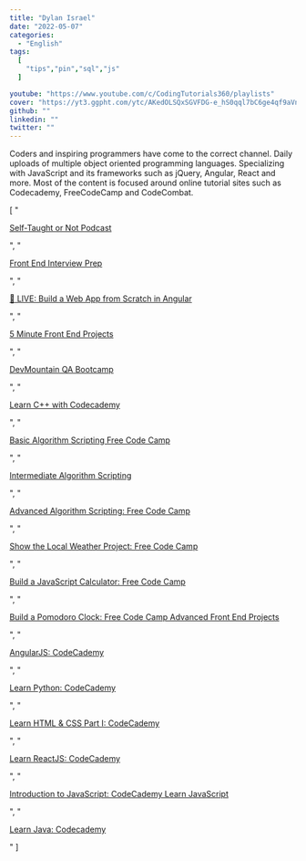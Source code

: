 ```yaml
---
title: "Dylan Israel"
date: "2022-05-07"
categories:
  - "English"
tags:
  [
    "tips","pin","sql","js"
  ]

youtube: "https://www.youtube.com/c/CodingTutorials360/playlists"
cover: "https://yt3.ggpht.com/ytc/AKedOLSQxSGVFDG-e_hS0qql7bC6ge4qf9aVnIMc8Sc=s88-c-k-c0x00ffffff-no-rj"
github: ""
linkedin: ""
twitter: ""
---
```

Coders and inspiring programmers have come to the correct channel. Daily uploads of multiple object oriented programming languages. Specializing with JavaScript and its frameworks such as jQuery, Angular, React and more. Most of the content is focused around online tutorial sites such as Codecademy, FreeCodeCamp and CodeCombat.

[
    "<p><a href='https://www.youtube.com/watch?v=S1e_KCfhYFU&list=PLHdCowjFIBmLYQupkzkGs_K3poOrj9hJr'>Self-Taught or Not Podcast</a></p>",
    "<p><a href='https://www.youtube.com/watch?v=kCzYGp4pWYE&list=PLHdCowjFIBmK73nxU5J9SJTw42C3efZqt'>Front End Interview Prep</a></p>",
    "<p><a href='https://www.youtube.com/watch?v=cBVlbQXsihg&list=PLHdCowjFIBmLNpIZc4NANHWn-3M5M9zJs'>🔴 LIVE: Build a Web App from Scratch in Angular</a></p>",
    "<p><a href='https://www.youtube.com/watch?v=nAjavMpwvFk&list=PLHdCowjFIBmKTT9FwKWTGITqnaisRqWD2'>5 Minute Front End Projects</a></p>",
    "<p><a href='https://www.youtube.com/watch?v=cjr-YE2kNPk&list=PLHdCowjFIBmLIJ8C5tQ4sZBhoNIN02Fv2'>DevMountain QA Bootcamp</a></p>",
    "<p><a href='https://www.youtube.com/watch?v=67WJ8nLMR0c&list=PLHdCowjFIBmJz5TWf0aczpbiPLVxAvHdm'>Learn C++ with Codecademy</a></p>",
    "<p><a href='https://www.youtube.com/watch?v=UH1yswam6zQ&list=PLHdCowjFIBmKUl02476QUBh7xu9GQ1Gmu'>Basic Algorithm Scripting Free Code Camp</a></p>",
    "<p><a href='https://www.youtube.com/watch?v=K2oVSsCYA4o&list=PLHdCowjFIBmKWPMBUmtlRLBhGc-GsshuH'>Intermediate Algorithm Scripting</a></p>",
    "<p><a href='https://www.youtube.com/watch?v=5RRlHr6CX1Y&list=PLHdCowjFIBmKrj85zUftSt-U0Zu11f2yA'>Advanced Algorithm Scripting: Free Code Camp</a></p>",
    "<p><a href='https://www.youtube.com/watch?v=eLK28VPJvCE&list=PLHdCowjFIBmLRvwkK0UNz0OA10pYI4H0g'>Show the Local Weather Project: Free Code Camp</a></p>",
    "<p><a href='https://www.youtube.com/watch?v=24UvjYFDID0&list=PLHdCowjFIBmJ4KfgqZlvEOiRAZUHmD_cZ'>Build a JavaScript Calculator: Free Code Camp</a></p>",
    "<p><a href='https://www.youtube.com/watch?v=5Fo_mWd1h-Q&list=PLHdCowjFIBmKUzwn32m1rAH14vCVldRu6'>Build a Pomodoro Clock: Free Code Camp Advanced Front End Projects</a></p>",
    "<p><a href='https://www.youtube.com/watch?v=kccFzdsV28Q&list=PLHdCowjFIBmKWaqt7BQvTf_U6CkppLQJL'>AngularJS: CodeCademy</a></p>",
    "<p><a href='https://www.youtube.com/watch?v=Ubtld2PGUhk&list=PLHdCowjFIBmI1UV60W1TVa7l91Psnw73E'>Learn Python: CodeCademy</a></p>",
    "<p><a href='https://www.youtube.com/watch?v=kYh_Ab0fKtI&list=PLHdCowjFIBmKe5drgRcM3sxkgtLoNdYn2'>Learn HTML & CSS Part I: CodeCademy</a></p>",
    "<p><a href='https://www.youtube.com/watch?v=_ANbDS-x6mQ&list=PLHdCowjFIBmKAswuBRRnooJI_tC6NI4nA'>Learn ReactJS: CodeCademy</a></p>",
    "<p><a href='https://www.youtube.com/watch?v=LT5n1oJzzS4&list=PLHdCowjFIBmI75WQav-2oRV51sP54Zbh-'>Introduction to JavaScript: CodeCademy Learn JavaScript</a></p>",
    "<p><a href='https://www.youtube.com/watch?v=ZcqqIt3KG68&list=PLHdCowjFIBmL84jSEUjRkr8BYhazZL2v3'>Learn Java: Codecademy</a></p>"
]
